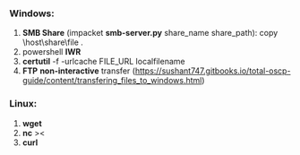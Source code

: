 ﻿### **Windows:**
1. **SMB Share** (impacket **smb-server.py** share_name share_path): copy
\\host\share\file .
2. powershell **IWR**
3. **certutil** -f -urlcache FILE_URL localfilename
4. **FTP** **non-interactive** transfer (https://sushant747.gitbooks.io/total-oscp-guide/content/transfering_files_to_windows.html)

### **Linux:**
1. **wget**
7. **nc** ><
8. **curl**
